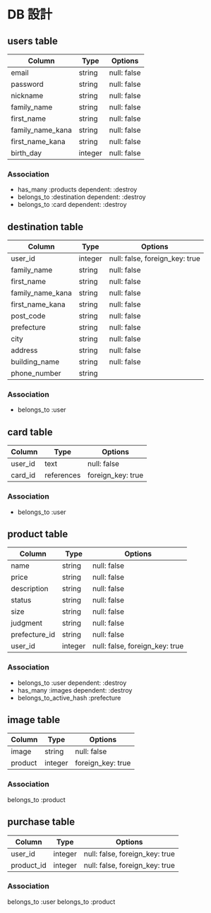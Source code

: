# DB 設計

## users table

| Column             | Type                | Options                 |
|--------------------|---------------------|-------------------------|
| email              | string              | null: false             |
| password           | string              | null: false             |
| nickname           | string              | null: false             |
| family_name        | string              | null: false             |
| first_name         | string              | null: false             |
| family_name_kana   | string              | null: false             |
| first_name_kana    | string              | null: false             |
| birth_day          | integer             | null: false             |

### Association

- has_many :products dependent: :destroy
- belongs_to :destination dependent: :destroy
- belongs_to :card dependent: :destroy

##  destination table

| Column                              | Type       | Options                              |
|-------------------------------------|------------|--------------------------------------|
| user_id                             | integer    | null: false, foreign_key: true       |
| family_name                         | string     | null: false                          |
| first_name                          | string     | null: false                          |
| family_name_kana                    | string     | null: false                          |
| first_name_kana                     | string     | null: false                          |
| post_code                           | string     | null: false                          |
| prefecture                          | string     | null: false                          |
| city                                | string     | null: false                          |
| address                             | string     | null: false                          |
| building_name                       | string     | null: false                          |
| phone_number                        | string     |                                      |


### Association

- belongs_to :user

## card table

| Column      | Type       | Options           |
|-------------|------------|-------------------|
| user_id     | text       | null: false       |
| card_id     | references | foreign_key: true |

### Association

- belongs_to :user

## product table

| Column             | Type                | Options                                    |
|--------------------|---------------------|--------------------------------------------|
| name               | string              | null: false                                |  
| price              | string              | null: false                                |
| description        | string              | null: false                                |
| status             | string              | null: false                                |
| size               | string              | null: false                                |
| judgment           | string              | null: false                                | 
| prefecture_id      | string              | null: false                                |
| user_id            | integer             | null: false, foreign_key: true             |

### Association
- belongs_to :user dependent: :destroy
- has_many :images dependent: :destroy
- belongs_to_active_hash :prefecture

## image table

| Column      | Type       | Options           |
|-------------|------------|-------------------|
| image       | string     | null: false       |
| product     | integer    | foreign_key: true |

### Association

belongs_to :product

## purchase table

| Column      | Type       | Options                                    |
|-------------|------------|--------------------------------------------|
| user_id     | integer    | null: false, foreign_key: true             |
| product_id  | integer    | null: false, foreign_key: true             |


### Association

 belongs_to :user
 belongs_to :product





